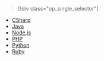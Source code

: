 > [!div class="op_single_selector"]
- [CSharp](../articles/sql-database/sql-database-develop-dotnet-simple.md)
- [Java](../articles/sql-database/sql-database-develop-java-simple.md)
- [Node.js](../articles/sql-database/sql-database-develop-nodejs-simple.md)
- [PHP](../articles/sql-database/sql-database-develop-php-simple.md)
- [Python](../articles/sql-database/sql-database-develop-python-simple.md)
- [Ruby](../articles/sql-database/sql-database-develop-ruby-simple.md)

<!---HONumber=Mooncake_0530_2016-->
